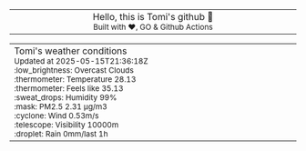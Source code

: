 
<div align="center">
<table>
<tbody>
<td align="center">
<img width="2000" height="0"><br>
Hello, this is Tomi's github 👋<br>
<sup>Built with ❤️, GO & Github Actions</sup><br>
<img width="2000" height="0">
</td>
</tbody>
</table>
</div>
<table>
<tbody>
<td align="left">
<img width="2000" height="0"><br>
Tomi's weather conditions<br>
<sup>Updated at 2025-05-15T21:36:18Z</sup><br>
<sup>:low_brightness: Overcast Clouds</sup><br>
<sup>:thermometer: Temperature 28.13 </sup><br>
<sup>:thermometer: Feels like 35.13</sup><br>
<sup>:sweat_drops: Humidity 99%</sup><br>
<sup>:mask: PM2.5 2.31 μg/m3</sup><br>
<sup>:cyclone: Wind 0.53m/s </sup><br>
<sup>:telescope: Visibility 10000m </sup><br>
<sup>:droplet: Rain 0mm/last 1h </sup><br>
<img width="2000" height="0">
</td>
<td align="left">
<img width="2000" height="0"><br>
<br>
<img width="2000" height="0">
</td>
</tbody>
</table>
</div>
    